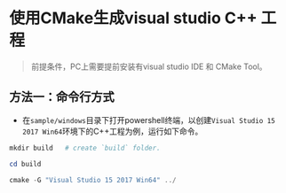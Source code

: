 # 使用CMake生成visual studio C++ 工程
> 前提条件，PC上需要提前安装有visual studio IDE 和 CMake Tool。

## 方法一：命令行方式
- 在`sample/windows`目录下打开powershell终端，以创建`Visual Studio 15 2017 Win64`环境下的C++工程为例，运行如下命令。
```powershell
mkdir build   # create `build` folder.

cd build

cmake -G "Visual Studio 15 2017 Win64" ../
```